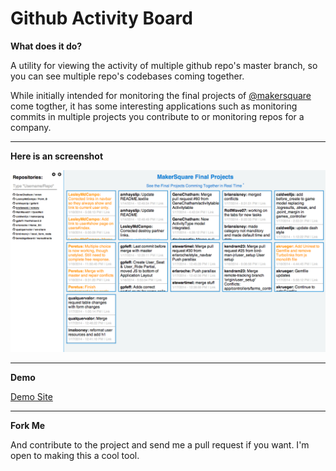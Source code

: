 # Github Activity Board

**What does it do?**

A utility for viewing the activity of multiple github repo's master branch, so you can see multiple repo's codebases coming together.

While initially intended for monitoring the final projects of [@makersquare](http://github.com/makersquare) come togther, it has some interesting applications such as monitoring commits in multiple projects you contribute to or monitoring repos for a company.

---

**Here is an screenshot**

<img src="screenshot.png" width="600px" />

---

**Demo**

<a href="http://clamstew.github.io/activity-board">Demo Site</a>

---

**Fork Me**

And contribute to the project and send me a pull request if you want.  I'm open to making this a cool tool.